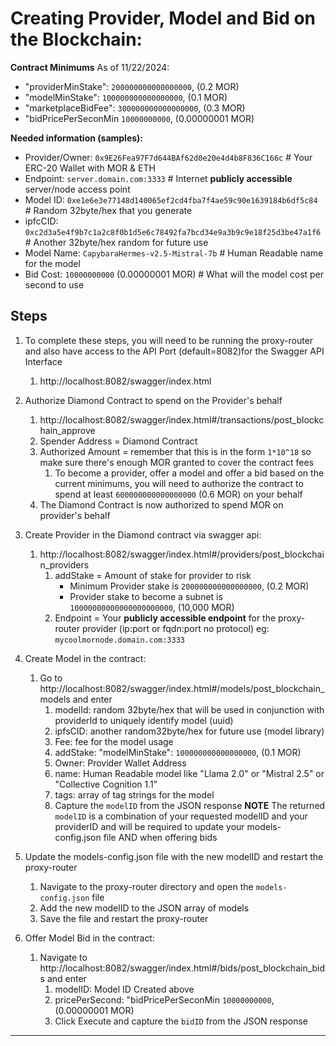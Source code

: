 
# Creating Provider, Model and Bid on the Blockchain:
**Contract Minimums** As of 11/22/2024: 
* "providerMinStake": `200000000000000000`, (0.2 MOR)
* "modelMinStake": `100000000000000000`, (0.1 MOR)
* "marketplaceBidFee": `300000000000000000`, (0.3 MOR)
* "bidPricePerSeconMin `10000000000`, (0.00000001 MOR)

**Needed information (samples):**
* Provider/Owner:   `0x9E26Fea97F7d644BAf62d0e20e4d4b8F836C166c` # Your ERC-20 Wallet with MOR & ETH
* Endpoint:         `server.domain.com:3333` # Internet **publicly accessible** server/node access point 
* Model ID:         `0xe1e6e3e77148d140065ef2cd4fba7f4ae59c90e1639184b6df5c84` # Random 32byte/hex that you generate 
* ipfcCID:          `0xc2d3a5e4f9b7c1a2c8f0b1d5e6c78492fa7bcd34e9a3b9c9e18f25d3be47a1f6` # Another 32byte/hex random for future use
* Model Name:       `CapybaraHermes-v2.5-Mistral-7b` # Human Readable name for the model
* Bid Cost:         `10000000000` (0.00000001 MOR) # What will the model cost per second to use

## Steps
1. To complete these steps, you will need to be running the proxy-router and also have access to the API Port (default=8082)for the Swagger API Interface
    1. http://localhost:8082/swagger/index.html

1. Authorize Diamond Contract to spend on the Provider's behalf 
    1. http://localhost:8082/swagger/index.html#/transactions/post_blockchain_approve 
    1. Spender Address = Diamond Contract 
    1. Authorized Amount = remember that this is in the form `1*10^18` so make sure there's enough MOR granted to cover the contract fees 
        1. To become a provider, offer a model and offer a bid based on the current minimums, you will need to authorize the contract to spend at least `600000000000000000` (0.6 MOR) on your behalf
    1. The Diamond Contract is now authorized to spend MOR on provider's behalf 

1. Create Provider in the Diamond contract via swagger api:
    1. http://localhost:8082/swagger/index.html#/providers/post_blockchain_providers  
        1. addStake = Amount of stake for provider to risk 
            - Minimum Provider stake is `200000000000000000`, (0.2 MOR) 
            - Provider stake to become a subnet is `10000000000000000000000`, (10,000 MOR)
        1. Endpoint = Your **publicly accessible endpoint** for the proxy-router provider (ip:port or fqdn:port no protocol) eg: `mycoolmornode.domain.com:3333`

1. Create Model in the contract:
    1. Go to http://localhost:8082/swagger/index.html#/models/post_blockchain_models and enter
        1. modelId: random 32byte/hex that will be used in conjunction with providerId to uniquely identify model (uuid)
        1. ipfsCID: another random32byte/hex for future use (model library)
        1. Fee: fee for the model usage
        1. addStake: "modelMinStake": `100000000000000000`, (0.1 MOR) 
        1. Owner: Provider Wallet Address 
        1. name: Human Readable model like "Llama 2.0" or "Mistral 2.5" or "Collective Cognition 1.1" 
        1. tags: array of tag strings for the model 
        1. Capture the `modelID` from the JSON response 
            **NOTE** The returned `modelID` is a combination of your requested modelID and your providerID and will be required to update your models-config.json file AND when offering bids

1. Update the models-config.json file with the new modelID and restart the proxy-router
    1. Navigate to the proxy-router directory and open the `models-config.json` file
    1. Add the new modelID to the JSON array of models
    1. Save the file and restart the proxy-router

1. Offer Model Bid in the contract: 
    1. Navigate to http://localhost:8082/swagger/index.html#/bids/post_blockchain_bids and enter
        1. modelID: Model ID Created above
        1. pricePerSecond: "bidPricePerSeconMin `10000000000`, (0.00000001 MOR)
        1. Click Execute and capture the `bidID` from the JSON response

----------------